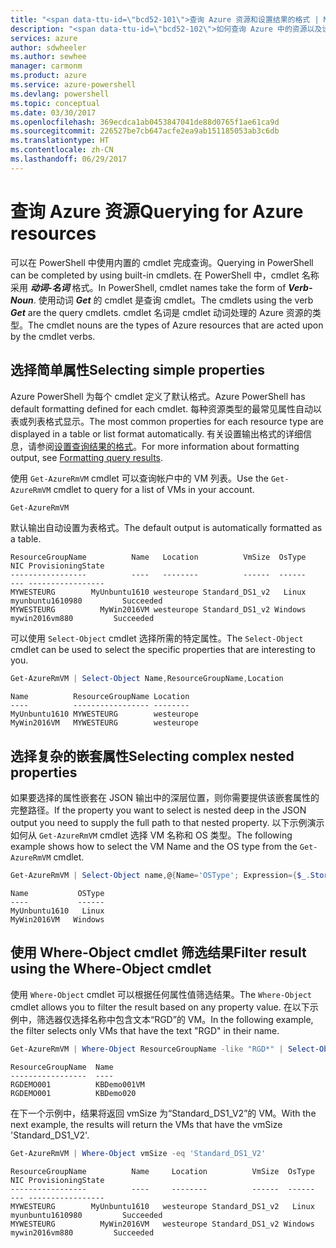 ```yaml
---
title: "<span data-ttu-id=\"bcd52-101\">查询 Azure 资源和设置结果的格式 | Microsoft Docs</span><span class=\"sxs-lookup\"><span data-stu-id=\"bcd52-101\">Querying for Azure resources and formatting results | Microsoft Docs</span></span>"
description: "<span data-ttu-id=\"bcd52-102\">如何查询 Azure 中的资源以及设置结果的格式。</span><span class=\"sxs-lookup\"><span data-stu-id=\"bcd52-102\">How to query for resources in Azure and format the results.</span></span>"
services: azure
author: sdwheeler
ms.author: sewhee
manager: carmonm
ms.product: azure
ms.service: azure-powershell
ms.devlang: powershell
ms.topic: conceptual
ms.date: 03/30/2017
ms.openlocfilehash: 369ecdca1ab0453847041de88d0765f1ae61ca9d
ms.sourcegitcommit: 226527be7cb647acfe2ea9ab151185053ab3c6db
ms.translationtype: HT
ms.contentlocale: zh-CN
ms.lasthandoff: 06/29/2017
---
```

# <span data-ttu-id="bcd52-103">查询 Azure 资源</span><span class="sxs-lookup"><span data-stu-id="bcd52-103">Querying for Azure resources</span></span>
<a id="querying-for-azure-resources" class="xliff"></a>

<span data-ttu-id="bcd52-104">可以在 PowerShell 中使用内置的 cmdlet 完成查询。</span><span class="sxs-lookup"><span data-stu-id="bcd52-104">Querying in PowerShell can be completed by using built-in cmdlets.</span></span> <span data-ttu-id="bcd52-105">在 PowerShell 中，cmdlet 名称采用 **_动词-名词_** 格式。</span><span class="sxs-lookup"><span data-stu-id="bcd52-105">In PowerShell, cmdlet names take the form of **_Verb-Noun_**.</span></span> <span data-ttu-id="bcd52-106">使用动词 **_Get_** 的 cmdlet 是查询 cmdlet。</span><span class="sxs-lookup"><span data-stu-id="bcd52-106">The cmdlets using the verb **_Get_** are the query cmdlets.</span></span> <span data-ttu-id="bcd52-107">cmdlet 名词是 cmdlet 动词处理的 Azure 资源的类型。</span><span class="sxs-lookup"><span data-stu-id="bcd52-107">The cmdlet nouns are the types of Azure resources that are acted upon by the cmdlet verbs.</span></span>


## <span data-ttu-id="bcd52-108">选择简单属性</span><span class="sxs-lookup"><span data-stu-id="bcd52-108">Selecting simple properties</span></span>
<a id="selecting-simple-properties" class="xliff"></a>

<span data-ttu-id="bcd52-109">Azure PowerShell 为每个 cmdlet 定义了默认格式。</span><span class="sxs-lookup"><span data-stu-id="bcd52-109">Azure PowerShell has default formatting defined for each cmdlet.</span></span> <span data-ttu-id="bcd52-110">每种资源类型的最常见属性自动以表或列表格式显示。</span><span class="sxs-lookup"><span data-stu-id="bcd52-110">The most common properties for each resource type are displayed in a table or list format automatically.</span></span> <span data-ttu-id="bcd52-111">有关设置输出格式的详细信息，请参阅[设置查询结果的格式](formatting-output.md)。</span><span class="sxs-lookup"><span data-stu-id="bcd52-111">For more information about formatting output, see [Formatting query results](formatting-output.md).</span></span>

<span data-ttu-id="bcd52-112">使用 `Get-AzureRmVM` cmdlet 可以查询帐户中的 VM 列表。</span><span class="sxs-lookup"><span data-stu-id="bcd52-112">Use the `Get-AzureRmVM` cmdlet to query for a list of VMs in your account.</span></span>

```powershell
Get-AzureRmVM
```

<span data-ttu-id="bcd52-113">默认输出自动设置为表格式。</span><span class="sxs-lookup"><span data-stu-id="bcd52-113">The default output is automatically formatted as a table.</span></span>

```
ResourceGroupName          Name   Location          VmSize  OsType              NIC ProvisioningState
-----------------          ----   --------          ------  ------              --- -----------------
MYWESTEURG        MyUnbuntu1610 westeurope Standard_DS1_v2   Linux myunbuntu1610980         Succeeded
MYWESTEURG          MyWin2016VM westeurope Standard_DS1_v2 Windows   mywin2016vm880         Succeeded
```

<span data-ttu-id="bcd52-114">可以使用 `Select-Object` cmdlet 选择所需的特定属性。</span><span class="sxs-lookup"><span data-stu-id="bcd52-114">The `Select-Object` cmdlet can be used to select the specific properties that are interesting to you.</span></span>

```powershell
Get-AzureRmVM | Select-Object Name,ResourceGroupName,Location
```

```
Name          ResourceGroupName Location
----          ----------------- --------
MyUnbuntu1610 MYWESTEURG        westeurope
MyWin2016VM   MYWESTEURG        westeurope
```

## <span data-ttu-id="bcd52-115">选择复杂的嵌套属性</span><span class="sxs-lookup"><span data-stu-id="bcd52-115">Selecting complex nested properties</span></span>
<a id="selecting-complex-nested-properties" class="xliff"></a>

<span data-ttu-id="bcd52-116">如果要选择的属性嵌套在 JSON 输出中的深层位置，则你需要提供该嵌套属性的完整路径。</span><span class="sxs-lookup"><span data-stu-id="bcd52-116">If the property you want to select is nested deep in the JSON output you need to supply the full path to that nested property.</span></span> <span data-ttu-id="bcd52-117">以下示例演示如何从 `Get-AzureRmVM` cmdlet 选择 VM 名称和 OS 类型。</span><span class="sxs-lookup"><span data-stu-id="bcd52-117">The following example shows how to select the VM Name and the OS type from the `Get-AzureRmVM` cmdlet.</span></span>

```powershell
Get-AzureRmVM | Select-Object name,@{Name='OSType'; Expression={$_.StorageProfile.OSDisk.OSType}}
```

```
Name           OSType
----           ------
MyUnbuntu1610   Linux
MyWin2016VM   Windows
```

## <span data-ttu-id="bcd52-118">使用 Where-Object cmdlet 筛选结果</span><span class="sxs-lookup"><span data-stu-id="bcd52-118">Filter result using the Where-Object cmdlet</span></span>
<a id="filter-result-using-the-where-object-cmdlet" class="xliff"></a>

<span data-ttu-id="bcd52-119">使用 `Where-Object` cmdlet 可以根据任何属性值筛选结果。</span><span class="sxs-lookup"><span data-stu-id="bcd52-119">The `Where-Object` cmdlet allows you to filter the result based on any property value.</span></span> <span data-ttu-id="bcd52-120">在以下示例中，筛选器仅选择名称中包含文本“RGD”的 VM。</span><span class="sxs-lookup"><span data-stu-id="bcd52-120">In the following example, the filter selects only VMs that have the text "RGD" in their name.</span></span>

```powershell
Get-AzureRmVM | Where-Object ResourceGroupName -like "RGD*" | Select-Object ResourceGroupName,Name
```

```
ResourceGroupName  Name
-----------------  ----
RGDEMO001          KBDemo001VM
RGDEMO001          KBDemo020
```

<span data-ttu-id="bcd52-121">在下一个示例中，结果将返回 vmSize 为“Standard_DS1_V2”的 VM。</span><span class="sxs-lookup"><span data-stu-id="bcd52-121">With the next example, the results will return the VMs that have the vmSize 'Standard_DS1_V2'.</span></span>

```powershell
Get-AzureRmVM | Where-Object vmSize -eq 'Standard_DS1_V2'
```

```
ResourceGroupName          Name     Location          VmSize  OsType              NIC ProvisioningState
-----------------          ----     --------          ------  ------              --- -----------------
MYWESTEURG        MyUnbuntu1610   westeurope Standard_DS1_v2   Linux myunbuntu1610980         Succeeded
MYWESTEURG          MyWin2016VM   westeurope Standard_DS1_v2 Windows   mywin2016vm880         Succeeded
```